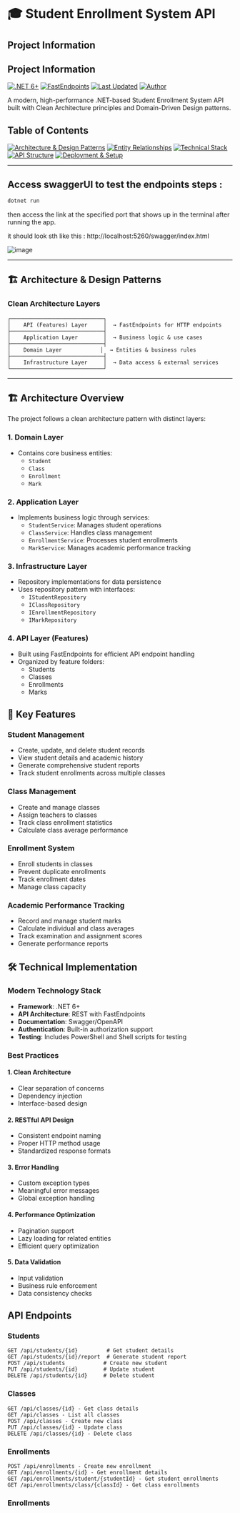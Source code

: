 # 🎓 Student Enrollment System API

## Project Information

## Project Information

[![.NET 6+](https://img.shields.io/badge/.NET-6%2B-512BD4?style=for-the-badge&logo=.net&logoColor=white)](#)
[![FastEndpoints](https://img.shields.io/badge/FastEndpoints-✓-brightgreen?style=for-the-badge&logo=lightning&logoColor=white)](#)
[![Last Updated](https://img.shields.io/badge/Last%20Updated-2025--03--22-blue?style=for-the-badge&logo=calendar&logoColor=white)](#)
[![Author](https://img.shields.io/badge/Author-Ahmed%20Abou%20Gabal-green?style=for-the-badge&logo=github&logoColor=white)](https://github.com/ahmedabougabal)



A modern, high-performance .NET-based Student Enrollment System API built with Clean Architecture principles and Domain-Driven Design patterns.

## Table of Contents

[![Architecture & Design Patterns](https://img.shields.io/badge/Architecture%20&%20Design%20Patterns-blue?style=for-the-badge)](#architecture--design-patterns)
[![Entity Relationships](https://img.shields.io/badge/Entity%20Relationships-green?style=for-the-badge)](#entity-relationships)
[![Technical Stack](https://img.shields.io/badge/Technical%20Stack-orange?style=for-the-badge)](#technical-stack)
[![API Structure](https://img.shields.io/badge/API%20Structure-purple?style=for-the-badge)](#api-structure)
[![Deployment & Setup](https://img.shields.io/badge/Deployment%20&%20Setup-red?style=for-the-badge)](#deployment--setup)


---
## Access swaggerUI to test the endpoints steps : 
```bash
dotnet run 
```
then access the link at the specified port that shows up in the terminal after running the app.

it should look sth like this : http://localhost:5260/swagger/index.html

![image](https://github.com/user-attachments/assets/33b8418e-b91f-439c-8594-244cf163270a)

---

## 🏗 Architecture & Design Patterns

### Clean Architecture Layers
```plaintext
┌─────────────────────────────┐
│    API (Features) Layer     │  → FastEndpoints for HTTP endpoints
├─────────────────────────────┤
│    Application Layer        │  → Business logic & use cases
├─────────────────────────────┤
│    Domain Layer            │  → Entities & business rules
├─────────────────────────────┤
│    Infrastructure Layer     │  → Data access & external services
└─────────────────────────────┘
```
---

## 🏗 Architecture Overview

The project follows a clean architecture pattern with distinct layers:

### 1. Domain Layer
- Contains core business entities:
  - `Student`
  - `Class`
  - `Enrollment`
  - `Mark`

### 2. Application Layer
- Implements business logic through services:
  - `StudentService`: Manages student operations
  - `ClassService`: Handles class management
  - `EnrollmentService`: Processes student enrollments
  - `MarkService`: Manages academic performance tracking

### 3. Infrastructure Layer
- Repository implementations for data persistence
- Uses repository pattern with interfaces:
  - `IStudentRepository`
  - `IClassRepository`
  - `IEnrollmentRepository`
  - `IMarkRepository`

### 4. API Layer (Features)
- Built using FastEndpoints for efficient API endpoint handling
- Organized by feature folders:
  - Students
  - Classes
  - Enrollments
  - Marks

## 🚀 Key Features

### Student Management
- Create, update, and delete student records
- View student details and academic history
- Generate comprehensive student reports
- Track student enrollments across multiple classes

### Class Management
- Create and manage classes
- Assign teachers to classes
- Track class enrollment statistics
- Calculate class average performance

### Enrollment System
- Enroll students in classes
- Prevent duplicate enrollments
- Track enrollment dates
- Manage class capacity

### Academic Performance Tracking
- Record and manage student marks
- Calculate individual and class averages
- Track examination and assignment scores
- Generate performance reports

## 🛠 Technical Implementation

### Modern Technology Stack
- **Framework**: .NET 6+
- **API Architecture**: REST with FastEndpoints
- **Documentation**: Swagger/OpenAPI
- **Authentication**: Built-in authorization support
- **Testing**: Includes PowerShell and Shell scripts for testing

### Best Practices

#### 1. Clean Architecture
- Clear separation of concerns
- Dependency injection
- Interface-based design

#### 2. RESTful API Design
- Consistent endpoint naming
- Proper HTTP method usage
- Standardized response formats

#### 3. Error Handling
- Custom exception types
- Meaningful error messages
- Global exception handling

#### 4. Performance Optimization
- Pagination support
- Lazy loading for related entities
- Efficient query optimization

#### 5. Data Validation
- Input validation
- Business rule enforcement
- Data consistency checks

## API Endpoints

### Students
```http
GET /api/students/{id}         # Get student details
GET /api/students/{id}/report  # Generate student report
POST /api/students            # Create new student
PUT /api/students/{id}        # Update student
DELETE /api/students/{id}     # Delete student
```

### Classes
```http
GET /api/classes/{id} - Get class details
GET /api/classes - List all classes
POST /api/classes - Create new class
PUT /api/classes/{id} - Update class
DELETE /api/classes/{id} - Delete class
```

### Enrollments
```http
POST /api/enrollments - Create new enrollment
GET /api/enrollments/{id} - Get enrollment details
GET /api/enrollments/student/{studentId} - Get student enrollments
GET /api/enrollments/class/{classId} - Get class enrollments
```


### Enrollments
```http


```


